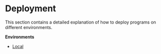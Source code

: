 # Deployment

This section contains a detailed explanation of how to deploy programs on different environments.

**Environments**
- [Local](./local.md)
